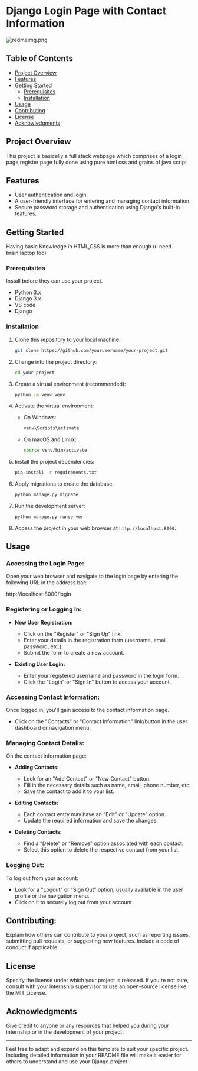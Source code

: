 

# Django Login Page with Contact Information

![redmeimg.png](redmeimg.png)

## Table of Contents

- [Project Overview](#project-overview)
- [Features](#features)
- [Getting Started](#getting-started)
  - [Prerequisites](#prerequisites)
  - [Installation](#installation)
- [Usage](#usage)
- [Contributing](#contributing)
- [License](#license)
- [Acknowledgments](#acknowledgments)

## Project Overview

This project is basically a full stack webpage which comprises of a login page,register page fully done using pure html css and grains of java script

## Features

- User authentication and login.
- A user-friendly interface for entering and managing contact information.
- Secure password storage and authentication using Django's built-in features.

## Getting Started

Having basic Knowledge in HTML,CSS is more than enough (u need brain,laptop too)

### Prerequisites

Install before they can use your project. 

- Python 3.x
- Django 3.x
- VS code
- Django 

### Installation


1. Clone this repository to your local machine:

   ```bash
   git clone https://github.com/yourusername/your-project.git
   ```

2. Change into the project directory:

   ```bash
   cd your-project
   ```

3. Create a virtual environment (recommended):

   ```bash
   python -m venv venv
   ```

4. Activate the virtual environment:

   - On Windows:

     ```bash
     venv\Scripts\activate
     ```

   - On macOS and Linux:

     ```bash
     source venv/bin/activate
     ```

5. Install the project dependencies:

   ```bash
   pip install -r requirements.txt
   ```

6. Apply migrations to create the database:

   ```bash
   python manage.py migrate
   ```

7. Run the development server:

   ```bash
   python manage.py runserver
   ```

8. Access the project in your web browser at `http://localhost:8000`.

## Usage

### Accessing the Login Page:

Open your web browser and navigate to the login page by entering the following URL in the address bar:

http://localhost:8000/login


### Registering or Logging In:

- **New User Registration:**
  - Click on the "Register" or "Sign Up" link.
  - Enter your details in the registration form (username, email, password, etc.).
  - Submit the form to create a new account.

- **Existing User Login:**
  - Enter your registered username and password in the login form.
  - Click the "Login" or "Sign In" button to access your account.

### Accessing Contact Information:

Once logged in, you'll gain access to the contact information page.

- Click on the "Contacts" or "Contact Information" link/button in the user dashboard or navigation menu.

### Managing Contact Details:

On the contact information page:

- **Adding Contacts:**
  - Look for an "Add Contact" or "New Contact" button.
  - Fill in the necessary details such as name, email, phone number, etc.
  - Save the contact to add it to your list.

- **Editing Contacts:**
  - Each contact entry may have an "Edit" or "Update" option.
  - Update the required information and save the changes.

- **Deleting Contacts:**
  - Find a "Delete" or "Remove" option associated with each contact.
  - Select this option to delete the respective contact from your list.

### Logging Out:

To log out from your account:

- Look for a "Logout" or "Sign Out" option, usually available in the user profile or the navigation menu.
- Click on it to securely log out from your account.

## Contributing:

Explain how others can contribute to your project, such as reporting issues, submitting pull requests, or suggesting new features. Include a code of conduct if applicable.

## License

Specify the license under which your project is released. If you're not sure, consult with your internship supervisor or use an open-source license like the MIT License.

## Acknowledgments

Give credit to anyone or any resources that helped you during your internship or in the development of your project.

---

Feel free to adapt and expand on this template to suit your specific project. Including detailed information in your README file will make it easier for others to understand and use your Django project.
